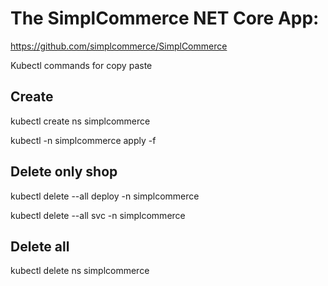 # The SimplCommerce NET Core App:

https://github.com/simplcommerce/SimplCommerce


Kubectl commands for copy paste
## Create

kubectl create ns simplcommerce

kubectl -n simplcommerce apply -f 


## Delete only shop
kubectl delete --all deploy -n simplcommerce

kubectl delete --all svc -n simplcommerce

## Delete all
kubectl delete ns simplcommerce